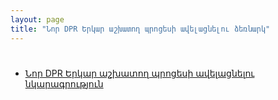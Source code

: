 ```yaml
---
layout: page
title: "Նոր DPR Երկար աշխատող պրոցեսի ավելացնելու ձեռնարկ"
---
```


# 

* [Նոր DPR Երկար աշխատող պրոցեսի ավելացնելու նկարագրություն](dpr_new.md)